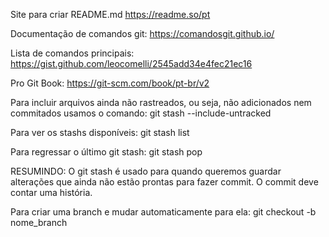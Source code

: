 Site para criar README.md
https://readme.so/pt

Documentação de comandos git:
https://comandosgit.github.io/

Lista de comandos principais:
https://gist.github.com/leocomelli/2545add34e4fec21ec16

Pro Git Book:
https://git-scm.com/book/pt-br/v2

Para incluir arquivos ainda não rastreados, ou seja, não adicionados nem commitados usamos o comando:
git stash --include-untracked

Para ver os stashs disponíveis:
git stash list

Para regressar o último git stash:
git stash pop 

RESUMINDO: O git stash é usado para quando queremos guardar alterações que ainda não estão prontas para fazer commit. O commit deve contar uma história.

Para criar uma branch e mudar automaticamente para ela:
git checkout -b nome_branch


